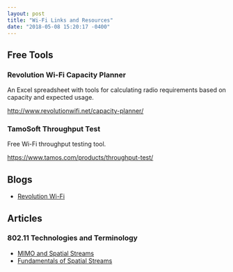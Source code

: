 ```yaml
---
layout: post
title: "Wi-Fi Links and Resources"
date: "2018-05-08 15:20:17 -0400"
---
```


## Free Tools

### Revolution Wi-Fi Capacity Planner

An Excel spreadsheet with tools for calculating radio requirements based on capacity and expected usage.

http://www.revolutionwifi.net/capacity-planner/

### TamoSoft Throughput Test

Free Wi-Fi throughput testing tool.

https://www.tamos.com/products/throughput-test/

## Blogs
* [Revolution Wi-Fi](http://www.revolutionwifi.net/)

## Articles

### 802.11 Technologies and Terminology

* [MIMO and Spatial Streams](http://www.multicap.be/en/technology/mimo-and-spatial-streams)
* [Fundamentals of Spatial Streams](https://www.cisco.com/c/m/en_us/training-events/events-webinars/webinars/techwise-tv/spatial-streams.html)
